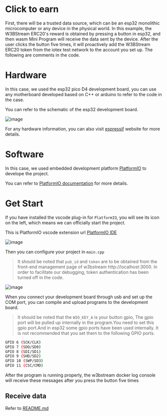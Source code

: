 # Click to earn

First, there will be a trusted data source, which can be an esp32 monolithic microcomputer or any device in the physical world. In this example, the W3BStream ERC20's reward is obtained by pressing a button in esp32, and then wasm Mini Program will receive the data sent by the device. After the user clicks the button five times, it will proactively add the W3BStream ERC20 token from the iotex test network to the account you set up. The following are comments in the code.

# Hardware
In this case, we used the esp32 pico D4 development board, you can use any motherboard developed based on C++ or arduino to refer to the code in the case.

You can refer to the schematic of the esp32 development board.

![image](https://user-images.githubusercontent.com/35157091/198531451-60b283fe-5eb9-4bed-ba66-7d4ac28dd926.png)

For any hardware information, you can also visit [espressif](https://www.espressif.com/en/home) website for more details.

# Software

In this case, we used embedded development platform [PlatformIO](https://platformio.org/) to develope the project.

You can refer to [PlatformIO documentation](https://docs.platformio.org/en/latest/) for more details.

# Get Start
If you have installed the vscode plug-in for `PlatformIO`, you will see its icon on the left, which means we can officially start the project.

This is PlatformIO vscode extension url [PlatformIO IDE](https://marketplace.visualstudio.com/items?itemName=platformio.platformio-ide)

![image](https://user-images.githubusercontent.com/35157091/198536059-9b8256a4-d9bc-4d4d-b3df-c760a87549cb.png)

Then you can configure your project in `main.cpp`

> It should be noted that `pub_id` and `token` are to be obtained from the front-end management page of w3bstream http://localhost:3000. In order to facilitate our debugging, token authentication has been turned off in the code.


![image](https://user-images.githubusercontent.com/35157091/198537856-317bc2a0-0e40-412e-8859-c156a41771f6.png)

When you connect your development board through usb and set up the COM port, you can compile and upload programs to the development board.
> It should be noted that the `WIO_KEY_A` is your button gpio, The gpio port will be pulled up internally in the program.You need to set this gpio port.And in esp32 some gpio ports have been used internally. It is not recommended that you set them to the following GPIO ports. 
``` bash
GPIO 6 (SCK/CLK)
GPIO 7 (SDO/SD0)
GPIO 8 (SDI/SD1)
GPIO 9 (SHD/SD2)
GPIO 10 (SWP/SD3)
GPIO 11 (CSC/CMD)
```

After the program is running properly, the w3bstream docker log console will receive these messages after you press the button five times

## Receive data
Refer to [README.md](/device-proof/README.md#receive-data)
